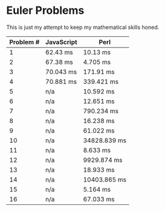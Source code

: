 Euler Problems
=====
This is just my attempt to keep my mathematical skills honed.

|Problem #|JavaScript|Perl|
|---|---|---|
|1|62.43 ms|10.13 ms|
|2|67.38 ms|4.705 ms|
|3|70.043 ms|171.91 ms|
|4|70.881 ms|339.421 ms|
|5|n/a|10.592 ms|
|6|n/a|12.651 ms|
|7|n/a|790.234 ms|
|8|n/a|16.238 ms|
|9|n/a|61.022 ms|
|10|n/a|34828.839 ms|
|11|n/a|8.633 ms|
|12|n/a|9929.874 ms|
|13|n/a|18.933 ms|
|14|n/a|10403.865 ms|
|15|n/a|5.164 ms|
|16|n/a|67.033 ms|
